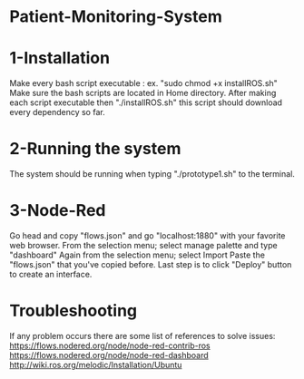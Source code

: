 # Patient-Monitoring-System
# 1-Installation
  Make every bash script executable : ex. "sudo chmod +x installROS.sh"
  Make sure the bash scripts are located in Home directory.
  After making each script executable then "./installROS.sh" this script should download every dependency so far.
  
# 2-Running the system
  The system should be running when typing "./prototype1.sh" to the terminal.
  
# 3-Node-Red
  Go head and copy "flows.json" and go "localhost:1880" with your favorite web browser.
  From the selection menu; select manage palette and type "dashboard"
  Again from the selection menu; select Import
  Paste the "flows.json" that you've copied before.
  Last step is to click "Deploy" button to create an interface.
  
# Troubleshooting
  If any problem occurs there are some list of references to solve issues:
  https://flows.nodered.org/node/node-red-contrib-ros
  https://flows.nodered.org/node/node-red-dashboard
  http://wiki.ros.org/melodic/Installation/Ubuntu

